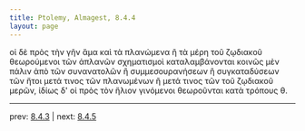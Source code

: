 ```yaml
---
title: Ptolemy, Almagest, 8.4.4
layout: page
---
```


οἱ δὲ πρὸς τὴν γῆν ἅμα καὶ τὰ πλανώμενα ἢ τὰ μέρη τοῦ ζῳδιακοῦ θεωρούμενοι τῶν ἀπλανῶν σχηματισμοὶ καταλαμβάνονται κοινῶς μὲν πάλιν ἀπὸ τῶν συνανατολῶν ἢ συμμεσουρανήσεων ἢ συγκαταδύσεων τῶν ἤτοι μετά τινος τῶν πλανωμένων ἢ μετά τινος τῶν τοῦ ζῳδιακοῦ μερῶν, ἰδίως δ' οἱ πρὸς τὸν ἥλιον γινόμενοι θεωροῦνται κατὰ τρόπους θ. 

---

prev: [8.4.3](../8.4.3/) | next: [8.4.5](../8.4.5/)

